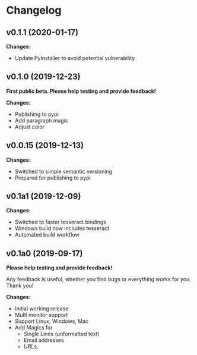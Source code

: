# Changelog

## v0.1.1 (2020-01-17)

**Changes:**

- Update PyInstaller to avoid potential vulnerability

## v0.1.0 (2019-12-23)

**First public beta. Please help testing and provide feedback!**

**Changes:**

- Publishing to pypi
- Add paragraph magic
- Adjust color

## v0.0.15 (2019-12-13)

**Changes:**

- Switched to simple semantic versioning
- Prepared for publishing to pypi

## v0.1a1 (2019-12-09)

**Changes:**

- Switched to faster tesseract bindings
- Windows build now includes tesseract
- Automated build workflow

## v0.1a0 (2019-09-17)

**Please help testing and provide feedback!**

Any feedback is useful, whether you find bugs or everything works for you. Thank you!

**Changes:**

- Initial working release
- Multi monitor support
- Support Linux, Windows, Mac
- Add Magics for
  - Single Lines (unformatted text)
  - Email addresses
  - URLs.
